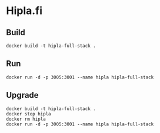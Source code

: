 # Hipla.fi

## Build
 `docker build -t hipla-full-stack .`

## Run
 `docker run -d -p 3005:3001 --name hipla hipla-full-stack`

## Upgrade
```
docker build -t hipla-full-stack .
docker stop hipla
docker rm hipla
docker run -d -p 3005:3001 --name hipla hipla-full-stack
```
